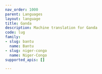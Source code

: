 ```yaml
---
nav_order: 1000
parent: Languages
layout: language
title: Ganda
description: Machine translation for Ganda
code: lug
family:
- slug: bantu
  name: Bantu
- slug: niger-congo
  name: Niger-Congo
supported_apis: []

---
```


